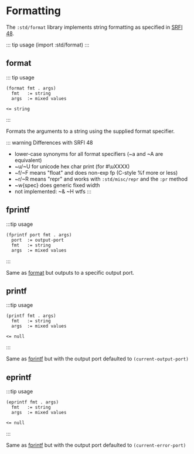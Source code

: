 # Formatting

The `:std/format` library implements string formatting as specified
in [SRFI 48](https://srfi.schemers.org/srfi-48/srfi-48.html).

::: tip usage
(import :std/format)
:::

## format

::: tip usage
```
(format fmt . args)
  fmt   := string
  args  := mixed values

<= string
```
:::

Formats the arguments to a string using the supplied format specifier.

::: warning Differences with SRFI 48
- lower-case synonyms for all format specifiers (~a and ~A are equivalent)
- ~u/~U for unicode hex char print (for #\uXXXX)
- ~f/~F means "float" and does non-exp fp (C-style %f more or less)
- ~r/~R means "repr" and works with `:std/misc/repr` and the `:pr` method
- ~w{spec} does generic fixed width
- not implemented: ~& ~H wtfs
:::

## fprintf

:::tip usage
```
(fprintf port fmt . args)
  port  := output-port
  fmt   := string
  args  := mixed values
```
:::

Same as [format](#format-2) but outputs to a specific output port.

## printf

:::tip usage
```
(printf fmt . args)
  fmt   := string
  args  := mixed values

<= null
```
:::

Same as [fprintf](#fprintf) but with the output port defaulted to `(current-output-port)`

## eprintf

:::tip usage
```
(eprintf fmt . args)
  fmt   := string
  args  := mixed values

<= null
```
:::

Same as [fprintf](#fprintf) but with the output port defaulted to `(current-error-port)`
